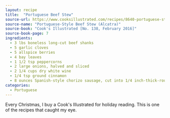 ```yaml
---
layout: recipe
title:  "Portuguese Beef Stew"
source-url: https://www.cooksillustrated.com/recipes/8640-portuguese-style-beef-stew-alcatra
source-name: "Portuguese-Style Beef Stew (Alcatra)"
source-book: "Cook's Illustrated [No. 138, February 2016]"
source-book-page: 7
ingredients:
  - 3 lbs boneless long-cut beef shanks
  - 5 garlic cloves
  - 5 allspice berries
  - 4 bay leaves
  - 1 1/2 tsp peppercorns
  - 2 large onions, halved and sliced
  - 2 1/4 cups dry white wine
  - 1/4 tsp ground cinnamon
  - 8 ounces Spanish-style chorizo sausage, cut into 1/4 inch-thick-rounds
categories:
  - Portuguese
---
```


Every Christmas, I buy a Cook's Illustrated for holiday reading. This is one of the recipes that caught my eye.

